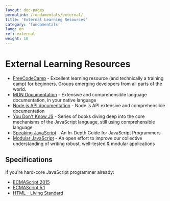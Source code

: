 ```yaml
---
layout: doc-pages
permalink: /fundamentals/external/
title: 'External Learning Resources'
category: 'fundamentals'
lang: en
ref: external
weight: 10
---
```


# External Learning Resources

- [FreeCodeCamp](https://www.freecodecamp.com/) - Excellent learning resource (and technically a training camp) for beginners. Groups emerging developers from all parts of the world.
- [MDN Documentation](https://developer.mozilla.org/docs/Web/JavaScript) - Extensive and comprehensible language documentation, in your native language
- [Node.js API documentation](https://nodejs.org/dist/latest-v7.x/docs/api/) - Node.js API extensive and comprehensible documentation
- [You Don't Know JS](https://github.com/getify/You-Dont-Know-JS#you-dont-know-js-book-series) - Series of books diving deep into the core mechanisms of the JavaScript language, still using comprehensible language
- [Speaking JavaScript](http://speakingjs.com/) - An In-Depth Guide for JavaScript Programmers
- [Modular JavaScript](https://mjavascript.com/) - An open effort to improve our collective understanding of writing robust, well-tested & modular applications

## Specifications

If you're hard-core JavaScript programmer already:

- [ECMAScript 2015](http://www.ecma-international.org/ecma-262/6.0/)
- [ECMAScript 5.1](http://es5.github.io/)
- [HTML - Living Standard](https://html.spec.whatwg.org/)